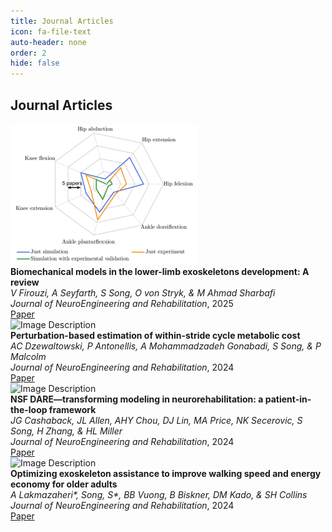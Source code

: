 ```yaml
---
title: Journal Articles
icon: fa-file-text
auto-header: none
order: 2
hide: false
---
```



<div class="publication-header">
  <h2>Journal Articles</h2>
</div>

<div class="publications">

<div class="publication">
  <div class="image">
    <img src="/assets/publications/j_2025_Firouzi.png" alt="Image Description">
  </div>
  <div class="info">
    <div><strong>Biomechanical models in the lower-limb exoskeletons development: A review</strong></div>
    <div><em>V Firouzi, A Seyfarth, S Song, O von Stryk, & M Ahmad Sharbafi</em></div>
    <div><i>Journal of NeuroEngineering and Rehabilitation</i>, 2025</div>
    <div class="links">
      <a href="https://link.springer.com/article/10.1186/s12984-025-01556-5" target="_blank">Paper</a>
    </div>
  </div>
</div>

<div class="publication">
  <div class="image">
    <img src="/assets/publications/j_2024_Dzewaltowski.png" alt="Image Description">
  </div>
  <div class="info">
    <div><strong>Perturbation-based estimation of within-stride cycle metabolic cost</strong></div>
    <div><em>AC Dzewaltowski, P Antonellis, A Mohammadzadeh Gonabadi, S Song, & P Malcolm</em></div>
    <div><i>Journal of NeuroEngineering and Rehabilitation</i>, 2024</div>
    <div class="links">
      <a href="https://jneuroengrehab.biomedcentral.com/articles/10.1186/s12984-024-01424-8" target="_blank">Paper</a>
    </div>
  </div>
</div>

<div class="publication">
  <div class="image">
    <img src="/assets/publications/j_2024_DARE.png" alt="Image Description">
  </div>
  <div class="info">
    <div><strong>NSF DARE—transforming modeling in neurorehabilitation: a patient-in-the-loop framework</strong></div>
    <div><em>JG Cashaback, JL Allen, AHY Chou, DJ Lin, MA Price, NK Secerovic, S Song, H Zhang, & HL Miller</em></div>
    <div><i>Journal of NeuroEngineering and Rehabilitation</i>, 2024</div>
    <div class="links">
      <a href="https://jneuroengrehab.biomedcentral.com/articles/10.1186/s12984-024-01318-9" target="_blank">Paper</a>
    </div>
  </div>
</div>

<div class="publication">
  <div class="image">
    <img src="/assets/publications/j_2024_hiloElder.png" alt="Image Description">
  </div>
  <div class="info">
    <div><strong>Optimizing exoskeleton assistance to improve walking speed and energy economy for older adults</strong></div>
    <div><em>A Lakmazaheri*, Song, S*, BB Vuong, B Biskner, DM Kado, & SH Collins</em></div>
    <div><i>Journal of NeuroEngineering and Rehabilitation</i>, 2024</div>
    <div class="links">
      <a href="https://jneuroengrehab.biomedcentral.com/articles/10.1186/s12984-023-01287-5" target="_blank">Paper</a>
    </div>
  </div>
</div>

</div>
